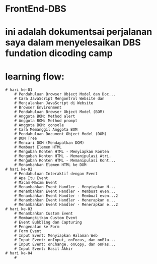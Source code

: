 # FrontEnd-DBS
# ini adalah dokumentsai perjalanan saya dalam menyelesaikan  DBS fundation dicoding camp


# learning flow:
    # hari ke-01
        # Pendahuluan Browser Object Model dan Doc...
        # Cara JavaScript Mengontrol Website dan
        # Menjalankan JavaScript di Website
        # Browser Environment
        # Pendahuluan Browser Object Model (BOM)
        # Anggota BOM: Method alert
        # Anggota BOM: Method prompt
        # Anggota BOM: console
        # Cara Memanggil Anggota BOM
        # Pendahuluan Document Object Model (DOM)
        # DOM Tree
        # Mencari DOM (Mendapatkan DOM)
        # Membuat Elemen HTML
        # Mengubah Konten HTML - Menyiapkan Konten
        # Mengubah Konten HTML - Memanipulasi Atri.
        # Mengubah Konten HTML - Memanipulasi Kont...
        # Menambahkan Elemen HTML ke DOM
    # hari ke-02
        # Pendahuluan Interaktif dengan Event
        # Apa Itu Event
        # Macam-Macam Event
        # Menambahkan Event Handler - Menyiapkan H...
        # Menambahkan Event Handler - Membuat even...
        # Menambahkan Event Handler - Membuat even...2
        # Menambahkan Event Handler - Menerapkan e...
        # Menambahkan Event Handler - Menerapkan e...2
    # hari ke-03
        # Menambahkan Custom Event
        # Membangkitkan Custom Event
        # Event Bubbling dan Capturing
        # Pengenalan ke Form
        # Form Event
        # Input Event: Menyiapkan Halaman Web
        # Input Event: onInput, onFocus, dan onBlu...
        # Input Event: onChange, onCopy, dan onPas...
        # Input Event: Hasil Akhir
    # hari ke-04
        #